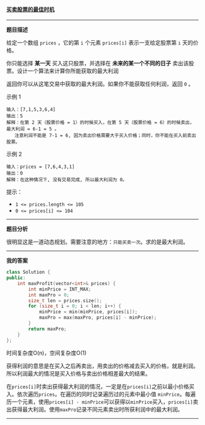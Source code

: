 ####  [买卖股票的最佳时机](https://leetcode-cn.com/problems/best-time-to-buy-and-sell-stock/)

***

**题目描述**

给定一个数组 `prices` ，它的第 `i` 个元素 `prices[i]` 表示一支给定股票第 `i` 天的价格。

你只能选择 **某一天** 买入这只股票，并选择在 **未来的某一个不同的日子** 卖出该股票。设计一个算法来计算你所能获取的最大利润

返回你可以从这笔交易中获取的最大利润。如果你不能获取任何利润，返回 `0` 。

示例 1
```
输入：[7,1,5,3,6,4]
输出：5
解释：在第 2 天（股票价格 = 1）的时候买入，在第 5 天（股票价格 = 6）的时候卖出，最大利润 = 6-1 = 5 。
   注意利润不能是 7-1 = 6, 因为卖出价格需要大于买入价格；同时，你不能在买入前卖出股票。
```

示例 2
```
输入：prices = [7,6,4,3,1]
输出：0
解释：在这种情况下, 没有交易完成, 所以最大利润为 0。
```

提示：

- `1 <= prices.length <= 105`
- `0 <= prices[i] <= 104`

***

**题目分析**

很明显这是一道动态规划。需要注意的地方：`只能买卖一次`。求的是最大利润。

***

**我的答案**

```cpp
class Solution {
public:
    int maxProfit(vector<int>& prices) {
        int minPrice = INT_MAX;
        int maxPro = 0;
        size_t len = prices.size();
        for (size_t i = 0; i < len; i++) {
            minPrice = min(minPrice, prices[i]);
            maxPro = max(maxPro, prices[i] - minPrice);
        }
        return maxPro;
    }
};
```

时间复杂度O(n)，空间复杂度O(1)

获得利润的意思是在买入之后再卖出，用卖出的价格减去买入的价格，就是利润。所以利润最大的情况是买入价格与卖出价格相差最大的结果。

在`prices[i]`时卖出获得最大利润的情况，一定是在`prices[i]`之前以最小价格买入。依次遍历`prices`。在遍历的同时记录遍历过的元素中最小值 `minPrice`。每遍历一个元素，使用`prices[i] - minPrice`可以获得以`minPrice`买入，`prices[i]`卖出获得最大利润。使用`maxPro`记录不同元素卖出时所获利润中的最大利润。

***


